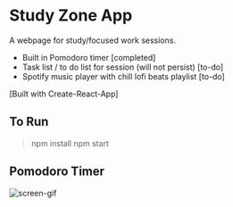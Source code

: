 # Study Zone App

A webpage for study/focused work sessions. 

- Built in Pomodoro timer [completed]
- Task list / to do list for session (will not persist) [to-do]
- Spotify music player with chill lofi beats playlist [to-do]

[Built with Create-React-App]

## To Run

> npm install
> npm start

## Pomodoro Timer

![screen-gif](./pomodoro.gif)


